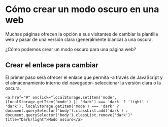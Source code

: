 


# Cómo crear un modo oscuro en una web

Muchas páginas ofrecen la opción a sus visitantes de cambiar la plantilla web y pasar de una versión clara (generalmente blanca) a una oscura. 

¿Cómo podemos crear un modo oscuro para una página web?

## Crear el enlace para cambiar

El primer paso será ofrecer el enlace que permita -a través de JavaScript y el almacenamiento interno del navegador- seleccionar la versión clara o la oscura.

```
<a href="#" onclick="localStorage.setItem('mode', (localStorage.getItem('mode') || 'dark') === 'dark' ? 'light' : 'dark'); localStorage.getItem('mode') === 'dark' ? document.querySelector('body').classList.add('dark') : document.querySelector('body').classList.remove('dark')" title="Dark/light">Modo oscuro</a>
```
<!--stackedit_data:
eyJoaXN0b3J5IjpbOTc1MzQ0MTIyXX0=
-->